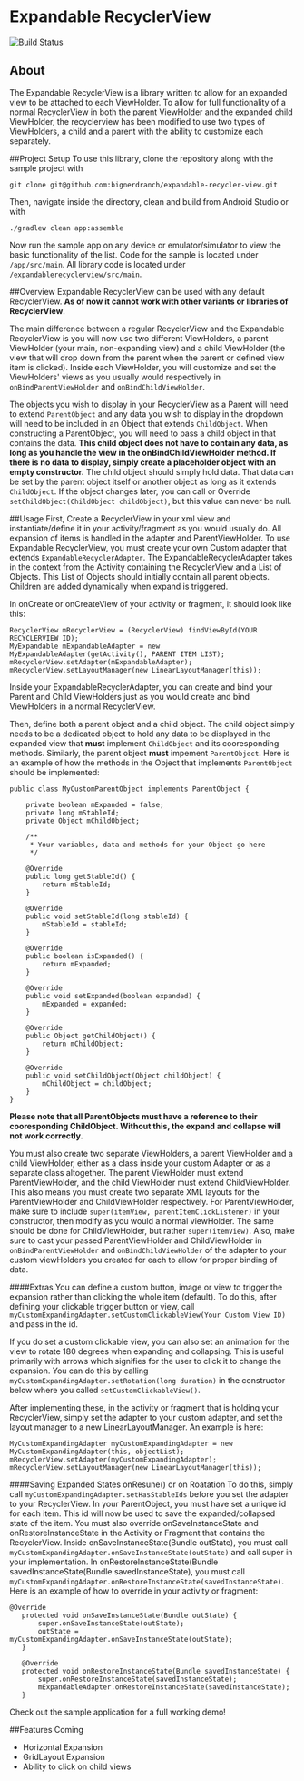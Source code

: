 # Expandable RecyclerView
[![Build Status](https://magnum.travis-ci.com/bignerdranch/expandable-recycler-view.svg?token=cHtfwvsfoiWYD2CaiRkc&branch=master)](https://magnum.travis-ci.com/bignerdranch/expandable-recycler-view)

## About
The Expandable RecyclerView is a library written to allow for an expanded view to be attached to each ViewHolder. To allow for full functionality of a normal RecyclerView in both the parent ViewHolder and the expanded child ViewHolder, the recyclerview has been modified to use two types of ViewHolders, a child and a parent with the ability to customize each separately.

##Project Setup
To use this library, clone the repository along with the sample project with
```
git clone git@github.com:bignerdranch/expandable-recycler-view.git
```

Then, navigate inside the directory, clean and build from Android Studio or with
```
./gradlew clean app:assemble
```

Now run the sample app on any device or emulator/simulator to view the basic functionality of the list. Code for the sample is located under ```/app/src/main```. All library code is located under ```/expandablerecyclerview/src/main```.

##Overview
Expandable RecyclerView can be used with any default RecyclerView. **As of now it cannot work with other variants or libraries of RecyclerView**.

The main difference between a regular RecyclerView and the Expandable RecyclerView is you will now use two different ViewHolders, a parent ViewHolder (your main, non-expanding view) and a child ViewHolder (the view that will drop down from the parent when the parent or defined view item is clicked). Inside each ViewHolder, you will customize and set the ViewHolders' views as you usually would respectively in ```onBindParentViewHolder``` and ```onBindChildViewHolder```.

The objects you wish to display in your RecyclerView as a Parent will need to extend ```ParentObject``` and any data you wish to display in the dropdown will need to be included in an Object that extends ```ChildObject```. When constructing a ParentObject, you will need to pass a child object in that contains the data. **This child object does not have to contain any data, as long as you handle the view in the onBindChildViewHolder method. If there is no data to display, simply create a placeholder object with an empty constructor.** The child object should simply hold data. That data can be set by the parent object itself or another object as long as it extends ```ChildObject```. If the object changes later, you can call or Override ```setChildObject(ChildObject childObject)```, but this value can never be null.

##Usage
 First, Create a RecyclerView in your xml view and instantiate/define it in your activity/fragment as you would usually do. All expansion of items is handled in the adapter and ParentViewHolder. To use Expandable RecyclerView, you must create your own Custom adapter that extends ```ExpandableRecyclerAdapter```. The ExpandableRecyclerAdapter takes in the context from the Activity containing the RecyclerView and a List of Objects. This List of Objects should initially contain all parent objects. Children are added dynamically when expand is triggered.
 

 In onCreate or onCreateView of your activity or fragment, it should look like this:
```
RecyclerView mRecyclerView = (RecyclerView) findViewById(YOUR RECYCLERVIEW ID);
MyExpandable mExpandableAdapter = new MyExpandableAdapter(getActivity(), PARENT ITEM LIST);
mRecyclerView.setAdapter(mExpandableAdapter);
mRecyclerView.setLayoutManager(new LinearLayoutManager(this));
```
 Inside your ExpandableRecyclerAdapter, you can create and bind your Parent and Child ViewHolders just as you would create and bind ViewHolders in a normal RecyclerView.

 Then, define both a parent object and a child object. The child object simply needs to be a dedicated object to hold any data to be displayed in the expanded view that **must** implement ```ChildObject``` and its cooresponding methods. Similarly, the parent object **must** impement ```ParentObject```. Here is an example of how the methods in the Object that implements ```ParentObject``` should be implemented:
```
public class MyCustomParentObject implements ParentObject {

    private boolean mExpanded = false;
    private long mStableId;
    private Object mChildObject;

    /**
     * Your variables, data and methods for your Object go here
     */
     
    @Override
    public long getStableId() {
        return mStableId;
    }

    @Override
    public void setStableId(long stableId) {
        mStableId = stableId;
    }

    @Override
    public boolean isExpanded() {
        return mExpanded;
    }

    @Override
    public void setExpanded(boolean expanded) {
        mExpanded = expanded;
    }

    @Override
    public Object getChildObject() {
        return mChildObject;
    }

    @Override
    public void setChildObject(Object childObject) {
        mChildObject = childObject;
    }
}
```
**Please note that all ParentObjects must have a reference to their cooresponding ChildObject. Without this, the expand and collapse will not work correctly.**

 You must also create two separate ViewHolders, a parent ViewHolder and a child ViewHolder, either as a class inside your custom Adapter or as a separate class altogether. The parent ViewHolder must extend ParentViewHolder, and the child ViewHolder must extend ChildViewHolder. This also means you must create two separate XML layouts for the ParentViewHolder and ChildViewHolder respectively. For ParentViewHolder, make sure to include ```super(itemView, parentItemClickListener)``` in your constructor, then modify as you would a normal viewHolder. The same should be done for ChildViewHolder, but rather ```super(itemView)```. Also, make sure to cast your passed ParentViewHolder and ChildViewHolder in ```onBindParentViewHolder``` and ```onBindChildViewHolder``` of the adapter to your custom viewHolders you created for each to allow for proper binding of data.
 
####Extras
 You can define a custom button, image or view to trigger the expansion rather than clicking the whole item (default). To do this, after defining your clickable trigger button or view, call ```myCustomExpandingAdapter.setCustomClickableView(Your Custom View ID)``` and pass in the id.
 
 If you do set a custom clickable view, you can also set an animation for the view to rotate 180 degrees when expanding and collapsing. This is useful primarily with arrows which signifies for the user to click it to change the expansion. You can do this by calling ```myCustomExpandingAdapter.setRotation(long duration)``` in the constructor below where you called ```setCustomClickableView()```.
 
 After implementing these, in the activity or fragment that is holding your RecyclerView, simply set the adapter to your custom adapter, and set the layout manager to a new LinearLayoutManager. An example is here:
 
 ```
 MyCustomExpandingAdapter myCustomExpandingAdapter = new MyCustomExpandingAdapter(this, objectList);
 mRecyclerView.setAdapter(myCustomExpandingAdapter);
 mRecyclerView.setLayoutManager(new LinearLayoutManager(this));
 ```
 
####Saving Expanded States onResune() or on Roatation
 To do this, simply call ```myCustomExpandingAdapter.setHasStableIds``` before you set the adapter to your RecyclerView. In your ParentObject, you must have set a unique id for each item. This id will now be used to save the expanded/collapsed state of the item. You must also override onSaveInstanceState and onRestoreInstanceState in the Activity or Fragment that contains the RecyclerView. Inside onSaveInstanceState(Bundle outState), you must call ```myCustomExpandingAdapter.onSaveInstanceState(outState)``` and call super in your implementation. In onRestoreInstanceState(Bundle savedInstanceState(Bundle savedInstanceState), you must call ```myCustomExpandingAdapter.onRestoreInstanceState(savedInstanceState)```. Here is an example of how to override in your activity or fragment:
 
 ```
 @Override
    protected void onSaveInstanceState(Bundle outState) {
        super.onSaveInstanceState(outState);
        outState = myCustomExpandingAdapter.onSaveInstanceState(outState);
    }

    @Override
    protected void onRestoreInstanceState(Bundle savedInstanceState) {
        super.onRestoreInstanceState(savedInstanceState);
        mExpandableAdapter.onRestoreInstanceState(savedInstanceState);
    }
 ```
Check out the sample application for a full working demo!
 
##Features Coming
  - Horizontal Expansion
  - GridLayout Expansion
  - Ability to click on child views
